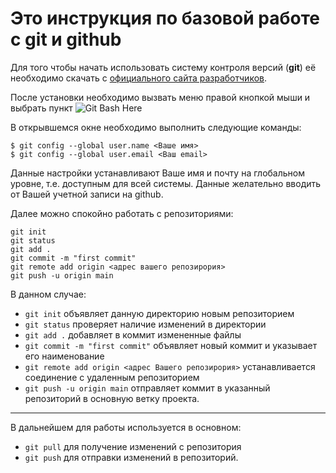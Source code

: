 ﻿# Это инструкция по базовой работе с git и github
Для того чтобы начать использовать систему контроля версий (**git**) её  необходимо скачать с [официального сайта разработчиков](https://git-scm.com/downloads).

После установки необходимо вызвать меню правой кнопкой мыши и выбрать пункт
![Git Bash Here](https://www.toolsqa.com/wp-content/gallery/git/open_git_bash_here.png)

В открывшемся окне необходимо выполнить следующие команды:

    $ git config --global user.name <Ваше имя>
    $ git config --global user.email <Ваш email>

Данные настройки устанавливают Ваше имя и почту на глобальном уровне, т.е. доступным для всей системы. Данные желательно вводить от Вашей учетной записи на github.

Далее можно спокойно работать с репозиториями:

    git init
    git status
    git add .  
    git commit -m "first commit"
    git remote add origin <адрес вашего репозирория>
    git push -u origin main

В данном случае:

 - `git init` объявляет данную директорию новым репозиторием
 - `git status` проверяет наличие изменений в директории
 - `git add .` добавляет в коммит измененные файлы 
 - `git commit -m "first commit"` объявляет новый коммит и указывает его наименование 
 - `git remote add origin <адрес Вашего репозирория>` устанавливается
   соединение с удаленным репозиторием
 -  `git push -u origin main`
   отправляет коммит в указанный репозиторий в основную ветку проекта.

---
В дальнейшем для работы используется в основном:
 - `git pull` для получение изменений с репозитория
 - `git push` для отправки изменений в репозиторий.


